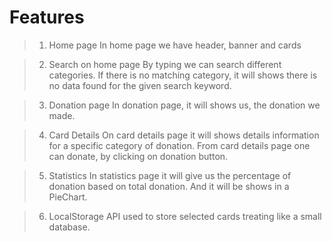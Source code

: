 # Features
> 1. Home page
In home page we have header, banner and cards

> 2. Search on home page
By typing we can search different categories. If there is no matching category, it will shows there is no data found for the given search keyword.

> 3. Donation page
In donation page, it will shows us, the donation we made.

> 4. Card Details
On card details page it will shows details information for a specific category of donation. From card details page one can donate, by clicking on donation button.

> 5. Statistics
In statistics page it will give us the percentage of donation based on total donation. And it will be shows in a PieChart.

> 6. LocalStorage API used to store selected cards treating like a small database.